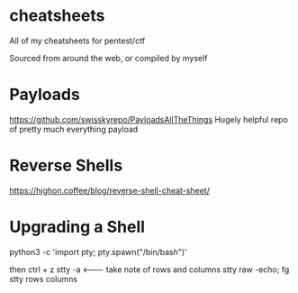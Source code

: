 # cheatsheets

All of my cheatsheets for pentest/ctf

Sourced from around the web, or compiled by myself


# Payloads
https://github.com/swisskyrepo/PayloadsAllTheThings
Hugely helpful repo of pretty much everything payload

# Reverse Shells
https://highon.coffee/blog/reverse-shell-cheat-sheet/

# Upgrading a Shell

python3 -c 'import pty; pty.spawn("/bin/bash")'

then ctrl + z
stty -a <--- take note of rows and columns
stty raw -echo; fg
stty rows <x> columns <y>
  

